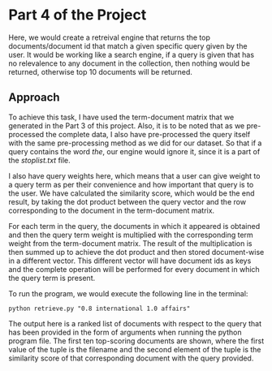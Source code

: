 # Part 4 of the Project

Here, we would create a retreival engine that returns the top documents/document id that match a given specific query given by the user. It would be working like a search engine, if a query is given that has no relevalence to any document in the collection, then nothing would be returned, otherwise top 10 documents will be returned.

## Approach

To achieve this task, I have used the term-document matrix that we generated in the Part 3 of this project. Also, it is to be noted that as we pre-processed the complete data, I also have pre-processed the query itself with the same pre-processing method as we did for our dataset. So that if a query contains the word *the*, our engine would ignore it, since it is a part of the *stoplist.txt* file.

I also have query weights here, which means that a user can give weight to a query term as per their convenience and how important that query is to the user. We have calculated the similarity score, which would be the end result, by taking the dot product between the query vector and the row corresponding to the document in the term-document matrix. 

For each term in the query, the documents in which it appeared is obtained and then the query term weight is multiplied with the corresponding term weight from the term-document matrix. The result of the multiplication is then summed up to achieve the dot product and then stored document-wise in a different vector. This different vector will have document ids as keys and the complete operation will be performed for every document in which the query term is present.

To run the program, we would execute the following line in the terminal:
```
python retrieve.py "0.8 international 1.0 affairs"
```

The output here is a ranked list of documents with respect to the query that has been provided in the form of arguments when running the python program file. The first ten top-scoring documents are shown, where the first value of the tuple is the filename and the second element of the tuple is the similarity score of that corresponding document with the query provided.
